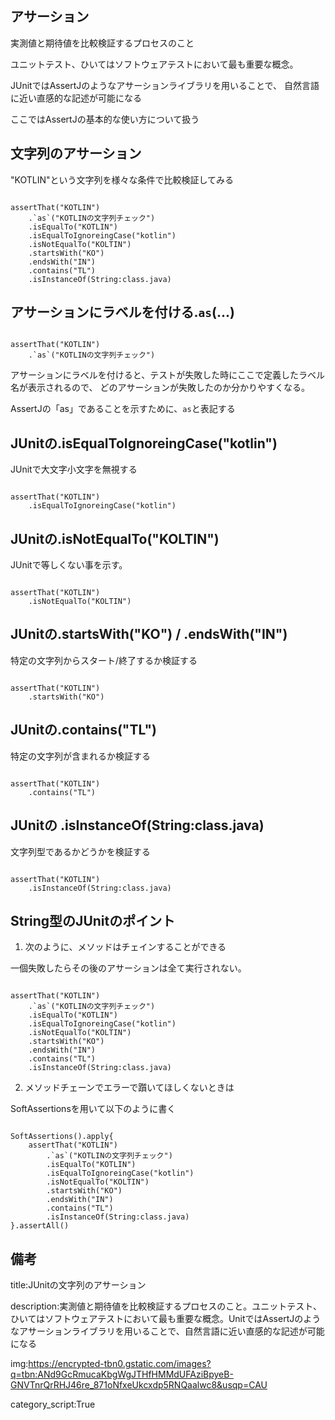 

## アサーション

実測値と期待値を比較検証するプロセスのこと

ユニットテスト、ひいてはソフトウェアテストにおいて最も重要な概念。

JUnitではAssertJのようなアサーションライブラリを用いることで、
自然言語に近い直感的な記述が可能になる

ここではAssertJの基本的な使い方について扱う


## 文字列のアサーション

"KOTLIN"という文字列を様々な条件で比較検証してみる

<pre><code>
assertThat("KOTLIN")
    .`as`("KOTLINの文字列チェック")
    .isEqualTo("KOTLIN")
    .isEqualToIgnoreingCase("kotlin")
    .isNotEqualTo("KOLTIN")
    .startsWith("KO")
    .endsWith("IN")
    .contains("TL")
    .isInstanceOf(String:class.java)
</code></pre>


## アサーションにラベルを付ける.`as`(...)

<pre><code>
assertThat("KOTLIN")
    .`as`("KOTLINの文字列チェック")
</code></pre>

アサーションにラベルを付けると、テストが失敗した時にここで定義したラベル名が表示されるので、
どのアサーションが失敗したのか分かりやすくなる。

AssertJの「as」であることを示すために、`as`と表記する

## JUnitの.isEqualToIgnoreingCase("kotlin")

JUnitで大文字小文字を無視する

<pre><code>
assertThat("KOTLIN")
    .isEqualToIgnoreingCase("kotlin")
</code></pre>

## JUnitの.isNotEqualTo("KOLTIN")

JUnitで等しくない事を示す。

<pre><code>
assertThat("KOTLIN")
    .isNotEqualTo("KOLTIN")
</code></pre>


## JUnitの.startsWith("KO") / .endsWith("IN")

特定の文字列からスタート/終了するか検証する

<pre><code>
assertThat("KOTLIN")
    .startsWith("KO")
</code></pre>


## JUnitの.contains("TL")

特定の文字列が含まれるか検証する

<pre><code>
assertThat("KOTLIN")
    .contains("TL")
</code></pre>


## JUnitの .isInstanceOf(String:class.java)

文字列型であるかどうかを検証する

<pre><code>
assertThat("KOTLIN")
    .isInstanceOf(String:class.java)
</code></pre>



## String型のJUnitのポイント

1. 次のように、メソッドはチェインすることができる

一個失敗したらその後のアサーションは全て実行されない。

<pre><code>
assertThat("KOTLIN")
    .`as`("KOTLINの文字列チェック")
    .isEqualTo("KOTLIN")
    .isEqualToIgnoreingCase("kotlin")
    .isNotEqualTo("KOLTIN")
    .startsWith("KO")
    .endsWith("IN")
    .contains("TL")
    .isInstanceOf(String:class.java)
</code></pre>

2. メソッドチェーンでエラーで躓いてほしくないときは

SoftAssertionsを用いて以下のように書く

<pre><code>
SoftAssertions().apply{
    assertThat("KOTLIN")
        .`as`("KOTLINの文字列チェック")
        .isEqualTo("KOTLIN")
        .isEqualToIgnoreingCase("kotlin")
        .isNotEqualTo("KOLTIN")
        .startsWith("KO")
        .endsWith("IN")
        .contains("TL")
        .isInstanceOf(String:class.java)
}.assertAll()
</code></pre>



## 備考

title:JUnitの文字列のアサーション

description:実測値と期待値を比較検証するプロセスのこと。ユニットテスト、ひいてはソフトウェアテストにおいて最も重要な概念。UnitではAssertJのようなアサーションライブラリを用いることで、自然言語に近い直感的な記述が可能になる


img:https://encrypted-tbn0.gstatic.com/images?q=tbn:ANd9GcRmucaKbgWgJTHfHMMdUFAziBpyeB-GNVTnrQrRHJ46re_871oNfxeUkcxdp5RNQaalwc8&usqp=CAU

category_script:True






